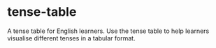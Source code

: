 # tense-table
A tense table for English learners. Use the tense table to help learners visualise different tenses in a tabular format.
